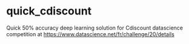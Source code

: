 # quick_cdiscount
Quick 50% accuracy deep learning solution for Cdiscount datascience competition at https://www.datascience.net/fr/challenge/20/details
